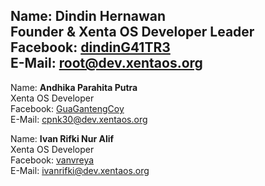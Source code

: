 Name: **Dindin Hernawan**  
Founder & Xenta OS Developer Leader  
Facebook: [dindinG41TR3](https://facebook.com/dindinG41TR3)   
E-Mail: <root@dev.xentaos.org>  
---
Name: **Andhika Parahita Putra**  
Xenta OS Developer  
Facebook: [GuaGantengCoy](https://facebook.com/GuaGantengCoy)   
E-Mail: <cpnk30@dev.xentaos.org>  

Name: **Ivan Rifki Nur Alif**  
Xenta OS Developer  
Facebook: [vanvreya](https://facebook.com/vanvreya)   
E-Mail: <ivanrifki@dev.xentaos.org>  

<!--
Name: **$NameDeveloper**  
Xenta OS Developer  
Facebook: [$NickFacebook](https://facebook.com/$NickFacebook)   
E-Mail: <NickEmail@dev.xentaos.org>  
-->
